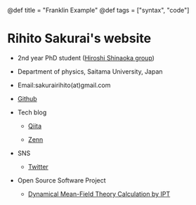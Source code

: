 @def title = "Franklin Example"
@def tags = ["syntax", "code"]

# Rihito Sakurai's website

- 2nd year PhD student ([Hiroshi Shinaoka group](https://shinaoka.sakura.ne.jp))

- Department of physics, Saitama University, Japan

- Email:sakurairihito(at)gmail.com

- [Github](https://github.com/sakurairihito)

- Tech blog
    - [Qiita](https://qiita.com/RhT)

    - [Zenn](https://zenn.dev/rihitosakurai)

- SNS
    - [Twitter](https://twitter.com/mf5akxNYmS5sqbT)

- Open Source Software Project
    - [Dynamical Mean-Field Theory Calculation by IPT](https://spm-lab.github.io/sparse-ir-tutorial/src/ipt_jl.html)

